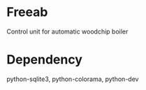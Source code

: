 Freeab
======

Control unit for automatic woodchip boiler

Dependency
===========
python-sqlite3, python-colorama, python-dev
